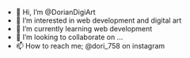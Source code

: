 - 👋 Hi, I’m @DorianDigiArt
- 👀 I’m interested in web development and digital art
- 🌱 I’m currently learning web development
- 💞️ I’m looking to collaborate on ...
- 📫 How to reach me; @dori_758 on instagram

<!---
DorianDigiArt/DorianDigiArt is a ✨ special ✨ repository because its `README.md` (this file) appears on your GitHub profile.
You can click the Preview link to take a look at your changes.
--->
